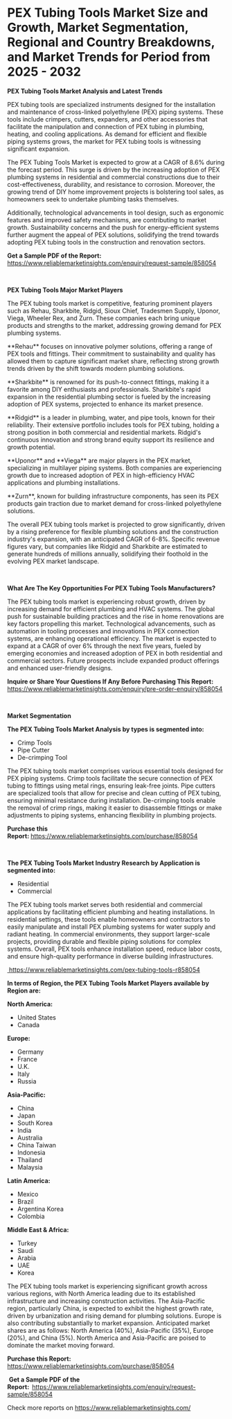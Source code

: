 <p><h1>PEX Tubing Tools Market Size and Growth, Market Segmentation, Regional and Country Breakdowns, and Market Trends for Period from 2025 -  2032</h1></p><p><strong>PEX Tubing Tools Market Analysis and Latest Trends</strong></p>
<p><p>PEX tubing tools are specialized instruments designed for the installation and maintenance of cross-linked polyethylene (PEX) piping systems. These tools include crimpers, cutters, expanders, and other accessories that facilitate the manipulation and connection of PEX tubing in plumbing, heating, and cooling applications. As demand for efficient and flexible piping systems grows, the market for PEX tubing tools is witnessing significant expansion.</p><p>The PEX Tubing Tools Market is expected to grow at a CAGR of 8.6% during the forecast period. This surge is driven by the increasing adoption of PEX plumbing systems in residential and commercial constructions due to their cost-effectiveness, durability, and resistance to corrosion. Moreover, the growing trend of DIY home improvement projects is bolstering tool sales, as homeowners seek to undertake plumbing tasks themselves. </p><p>Additionally, technological advancements in tool design, such as ergonomic features and improved safety mechanisms, are contributing to market growth. Sustainability concerns and the push for energy-efficient systems further augment the appeal of PEX solutions, solidifying the trend towards adopting PEX tubing tools in the construction and renovation sectors.</p></p>
<p><strong>Get a Sample PDF of the Report:&nbsp;</strong> <a href="https://www.reliablemarketinsights.com/enquiry/request-sample/858054?utm_campaign=3085&utm_medium=2&utm_source=Github&utm_content=ia&utm_term=09042025&utm_id=pex-tubing-tools">https://www.reliablemarketinsights.com/enquiry/request-sample/858054</a></p>
<p>&nbsp;</p>
<p><strong>PEX Tubing Tools Major Market Players</strong></p>
<p><p>The PEX tubing tools market is competitive, featuring prominent players such as Rehau, Sharkbite, Ridgid, Sioux Chief, Tradesmen Supply, Uponor, Viega, Wheeler Rex, and Zurn. These companies each bring unique products and strengths to the market, addressing growing demand for PEX plumbing systems.</p><p>**Rehau** focuses on innovative polymer solutions, offering a range of PEX tools and fittings. Their commitment to sustainability and quality has allowed them to capture significant market share, reflecting strong growth trends driven by the shift towards modern plumbing solutions.</p><p>**Sharkbite** is renowned for its push-to-connect fittings, making it a favorite among DIY enthusiasts and professionals. Sharkbite's rapid expansion in the residential plumbing sector is fueled by the increasing adoption of PEX systems, projected to enhance its market presence.</p><p>**Ridgid** is a leader in plumbing, water, and pipe tools, known for their reliability. Their extensive portfolio includes tools for PEX tubing, holding a strong position in both commercial and residential markets. Ridgid's continuous innovation and strong brand equity support its resilience and growth potential.</p><p>**Uponor** and **Viega** are major players in the PEX market, specializing in multilayer piping systems. Both companies are experiencing growth due to increased adoption of PEX in high-efficiency HVAC applications and plumbing installations. </p><p>**Zurn**, known for building infrastructure components, has seen its PEX products gain traction due to market demand for cross-linked polyethylene solutions.</p><p>The overall PEX tubing tools market is projected to grow significantly, driven by a rising preference for flexible plumbing solutions and the construction industry's expansion, with an anticipated CAGR of 6-8%. Specific revenue figures vary, but companies like Ridgid and Sharkbite are estimated to generate hundreds of millions annually, solidifying their foothold in the evolving PEX market landscape.</p></p>
<p>&nbsp;</p>
<p><strong>What Are The Key Opportunities For PEX Tubing Tools Manufacturers?</strong></p>
<p><p>The PEX tubing tools market is experiencing robust growth, driven by increasing demand for efficient plumbing and HVAC systems. The global push for sustainable building practices and the rise in home renovations are key factors propelling this market. Technological advancements, such as automation in tooling processes and innovations in PEX connection systems, are enhancing operational efficiency. The market is expected to expand at a CAGR of over 6% through the next five years, fueled by emerging economies and increased adoption of PEX in both residential and commercial sectors. Future prospects include expanded product offerings and enhanced user-friendly designs.</p></p>
<p><strong>Inquire or Share Your Questions If Any Before Purchasing This Report:</strong> <a href="https://www.reliablemarketinsights.com/enquiry/pre-order-enquiry/858054?utm_campaign=3085&utm_medium=2&utm_source=Github&utm_content=ia&utm_term=09042025&utm_id=pex-tubing-tools">https://www.reliablemarketinsights.com/enquiry/pre-order-enquiry/858054</a></p>
<p>&nbsp;</p>
<p><strong>Market Segmentation</strong></p>
<p><strong>The PEX Tubing Tools Market Analysis by types is segmented into:</strong></p>
<p><ul><li>Crimp Tools</li><li>Pipe Cutter</li><li>De-crimping Tool</li></ul></p>
<p><p>The PEX tubing tools market comprises various essential tools designed for PEX piping systems. Crimp tools facilitate the secure connection of PEX tubing to fittings using metal rings, ensuring leak-free joints. Pipe cutters are specialized tools that allow for precise and clean cutting of PEX tubing, ensuring minimal resistance during installation. De-crimping tools enable the removal of crimp rings, making it easier to disassemble fittings or make adjustments to piping systems, enhancing flexibility in plumbing projects.</p></p>
<p><strong>Purchase this Report:&nbsp;</strong><a href="https://www.reliablemarketinsights.com/purchase/858054?utm_campaign=3085&utm_medium=2&utm_source=Github&utm_content=ia&utm_term=09042025&utm_id=pex-tubing-tools">https://www.reliablemarketinsights.com/purchase/858054</a></p>
<p>&nbsp;</p>
<p><strong>The PEX Tubing Tools Market Industry Research by Application is segmented into:</strong></p>
<p><ul><li>Residential</li><li>Commercial</li></ul></p>
<p><p>The PEX tubing tools market serves both residential and commercial applications by facilitating efficient plumbing and heating installations. In residential settings, these tools enable homeowners and contractors to easily manipulate and install PEX plumbing systems for water supply and radiant heating. In commercial environments, they support larger-scale projects, providing durable and flexible piping solutions for complex systems. Overall, PEX tools enhance installation speed, reduce labor costs, and ensure high-quality performance in diverse building infrastructures.</p></p>
<p><a href="https://www.reliablemarketinsights.com/pex-tubing-tools-r858054?utm_campaign=3085&utm_medium=2&utm_source=Github&utm_content=ia&utm_term=09042025&utm_id=pex-tubing-tools">&nbsp;https://www.reliablemarketinsights.com/pex-tubing-tools-r858054</a></p>
<p><strong>In terms of Region, the PEX Tubing Tools Market Players available by Region are:</strong></p>
<p>
    <p> <strong> North America: </strong>
        <ul>
            <li>United States</li>
            <li>Canada</li>
        </ul>
        </p> 
    <p> <strong> Europe: </strong>
        <ul>
            <li>Germany</li>
            <li>France</li>
            <li>U.K.</li>
            <li>Italy</li>
            <li>Russia</li>
        </ul>
        </p> 
    <p> <strong> Asia-Pacific: </strong>
        <ul>
            <li>China</li>
            <li>Japan</li>
            <li>South Korea</li>
            <li>India</li>
            <li>Australia</li>
            <li>China Taiwan</li>
            <li>Indonesia</li>
            <li>Thailand</li>
            <li>Malaysia</li>
        </ul>
        </p> 
    <p> <strong> Latin America: </strong>
        <ul>
            <li>Mexico</li>
            <li>Brazil</li>
            <li>Argentina Korea</li>
            <li>Colombia</li>
        </ul>
        </p> 
    <p> <strong> Middle East & Africa: </strong>
        <ul>
            <li>Turkey</li>
            <li>Saudi</li>
            <li>Arabia</li>
            <li>UAE</li>
            <li>Korea</li>
        </ul>
    </p>
    </p>
<p><p>The PEX tubing tools market is experiencing significant growth across various regions, with North America leading due to its established infrastructure and increasing construction activities. The Asia-Pacific region, particularly China, is expected to exhibit the highest growth rate, driven by urbanization and rising demand for plumbing solutions. Europe is also contributing substantially to market expansion. Anticipated market shares are as follows: North America (40%), Asia-Pacific (35%), Europe (20%), and China (5%). North America and Asia-Pacific are poised to dominate the market moving forward.</p></p>
<p><strong>Purchase this Report: </strong><a href="https://www.reliablemarketinsights.com/purchase/858054?utm_campaign=3085&utm_medium=2&utm_source=Github&utm_content=ia&utm_term=09042025&utm_id=pex-tubing-tools">https://www.reliablemarketinsights.com/purchase/858054</a></p>
<p>&nbsp;<strong>Get a Sample PDF of the Report:&nbsp;&nbsp;</strong><a href="https://www.reliablemarketinsights.com/enquiry/request-sample/858054?utm_campaign=3085&utm_medium=2&utm_source=Github&utm_content=ia&utm_term=09042025&utm_id=pex-tubing-tools">https://www.reliablemarketinsights.com/enquiry/request-sample/858054</a></p>
<p><strong></strong></p>
<p>Check more reports on <a href="https://www.reliablemarketinsights.com/?utm_campaign=3085&utm_medium=2&utm_source=Github&utm_content=ia&utm_term=09042025&utm_id=pex-tubing-tools">https://www.reliablemarketinsights.com/</a></p>